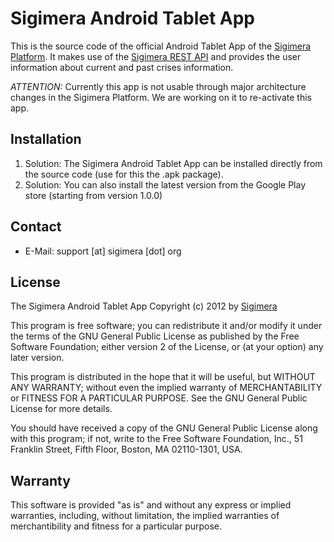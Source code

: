 Sigimera Android Tablet App
===========================

This is the source code of the official Android Tablet App of the [Sigimera Platform](http://www.sigimera.org).
It makes use of the [Sigimera REST API](http://api.sigimera.org) and provides
the user information about current and past crises information.

*ATTENTION:* Currently this app is not usable through major architecture
changes in the Sigimera Platform. We are working on it to re-activate this
app.

Installation
------------

1. Solution: The Sigimera Android Tablet App can be installed directly from the source code (use for this the .apk package).
2. Solution: You can also install the latest version from the Google Play store (starting from version 1.0.0)


Contact
-------

* E-Mail:     support [at] sigimera [dot] org


License
-------

The Sigimera Android Tablet App Copyright (c) 2012  by
[Sigimera](http://www.sigimera.org)

This program is free software; you can redistribute it and/or
modify it under the terms of the GNU General Public License
as published by the Free Software Foundation; either version 2
of the License, or (at your option) any later version.

This program is distributed in the hope that it will be useful,
but WITHOUT ANY WARRANTY; without even the implied warranty of
MERCHANTABILITY or FITNESS FOR A PARTICULAR PURPOSE.  See the
GNU General Public License for more details.

You should have received a copy of the GNU General Public License
along with this program; if not, write to the Free Software
Foundation, Inc., 51 Franklin Street, Fifth Floor, Boston, MA  02110-1301,
USA.


Warranty
--------

This software is provided "as is" and without any express or implied
warranties, including, without limitation, the implied warranties of
merchantibility and fitness for a particular purpose.

